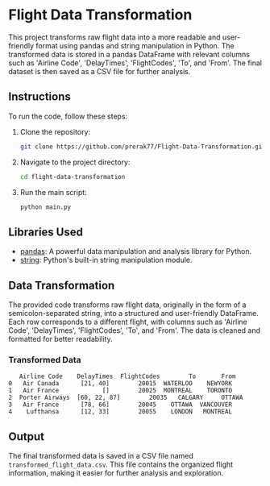 # Flight Data Transformation

This project transforms raw flight data into a more readable and user-friendly format using pandas and string manipulation in Python. The transformed data is stored in a pandas DataFrame with relevant columns such as 'Airline Code', 'DelayTimes', 'FlightCodes', 'To', and 'From'. The final dataset is then saved as a CSV file for further analysis.

## Instructions

To run the code, follow these steps:

1. Clone the repository:

   ```bash
   git clone https://github.com/prerak77/Flight-Data-Transformation.git
   ```

2. Navigate to the project directory:

   ```bash
   cd flight-data-transformation
   ```

3. Run the main script:

   ```bash
   python main.py
   ```

## Libraries Used

- [pandas](https://pandas.pydata.org/): A powerful data manipulation and analysis library for Python.
- [string](https://docs.python.org/3/library/string.html): Python's built-in string manipulation module.

## Data Transformation

The provided code transforms raw flight data, originally in the form of a semicolon-separated string, into a structured and user-friendly DataFrame. Each row corresponds to a different flight, with columns such as 'Airline Code', 'DelayTimes', 'FlightCodes', 'To', and 'From'. The data is cleaned and formatted for better readability.

### Transformed Data

```plaintext
   Airline Code    DelayTimes  FlightCodes        To       From
0   Air Canada      [21, 40]        20015  WATERLOO    NEWYORK
1   Air France            []        20025  MONTREAL    TORONTO
2  Porter Airways  [60, 22, 87]        20035   CALGARY     OTTAWA
3   Air France      [78, 66]        20045    OTTAWA  VANCOUVER
4    Lufthansa      [12, 33]        20055    LONDON   MONTREAL
```

## Output

The final transformed data is saved in a CSV file named `transformed_flight_data.csv`. This file contains the organized flight information, making it easier for further analysis and exploration.
